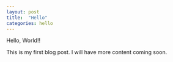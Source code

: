 ```yaml
---
layout: post
title:  "Hello"
categories: hello
---
```

Hello, World!!

This is my first blog post. I will have more content coming soon.